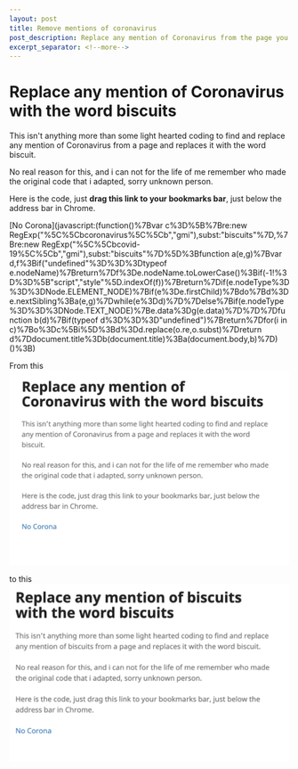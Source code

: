 ```yaml
---
layout: post
title: Remove mentions of coronavirus
post_description: Replace any mention of Coronavirus from the page you're viewing
excerpt_separator: <!--more-->
---
```


# Replace any mention of Coronavirus with the word biscuits

This isn't anything more than some light hearted coding to find and replace any mention of Coronavirus from a page and replaces it with the word biscuit.

No real reason for this, and i can not for the life of me remember who made the original code that i adapted, sorry unknown person.

Here is the code, just **drag this link to your bookmarks bar**, just below the address bar in Chrome.

[No Corona](javascript:(function()%7Bvar c%3D%5B%7Bre:new RegExp("%5C%5Cbcoronavirus%5C%5Cb","gmi"),subst:"biscuits"%7D,%7Bre:new RegExp("%5C%5Cbcovid-19%5C%5Cb","gmi"),subst:"biscuits"%7D%5D%3Bfunction a(e,g)%7Bvar d,f%3Bif("undefined"%3D%3D%3Dtypeof e.nodeName)%7Breturn%7Df%3De.nodeName.toLowerCase()%3Bif(-1!%3D%3D%5B"script","style"%5D.indexOf(f))%7Breturn%7Dif(e.nodeType%3D%3D%3DNode.ELEMENT_NODE)%7Bif(e%3De.firstChild)%7Bdo%7Bd%3De.nextSibling%3Ba(e,g)%7Dwhile(e%3Dd)%7D%7Delse%7Bif(e.nodeType%3D%3D%3DNode.TEXT_NODE)%7Be.data%3Dg(e.data)%7D%7D%7Dfunction b(d)%7Bif(typeof d%3D%3D%3D"undefined")%7Breturn%7Dfor(i in c)%7Bo%3Dc%5Bi%5D%3Bd%3Dd.replace(o.re,o.subst)%7Dreturn d%7Ddocument.title%3Db(document.title)%3Ba(document.body,b)%7D)()%3B)


From this
![pop up](/images/3-1-rona.png)

to this
![pop up](/images/3-2-rona.png)